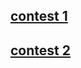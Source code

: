 ## [contest 1]( https://codeforces.com/group/iEA3POa8Ps/contest/275498)
## [ contest 2](https://codeforces.com/group/iEA3POa8Ps/contest/275449)

